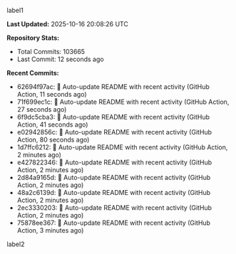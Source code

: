 
label1 
<!-- ACTIVITY_START -->
**Last Updated:** 2025-10-16 20:08:26 UTC

**Repository Stats:**
- Total Commits: 103665
- Last Commit: 12 seconds ago

**Recent Commits:**
- 62694f97ac: 🤖 Auto-update README with recent activity (GitHub Action, 11 seconds ago)
- 71f699ec1c: 🤖 Auto-update README with recent activity (GitHub Action, 27 seconds ago)
- 6f9dc5cba3: 🤖 Auto-update README with recent activity (GitHub Action, 41 seconds ago)
- e02942856c: 🤖 Auto-update README with recent activity (GitHub Action, 80 seconds ago)
- 1d7ffc6212: 🤖 Auto-update README with recent activity (GitHub Action, 2 minutes ago)
- e427822346: 🤖 Auto-update README with recent activity (GitHub Action, 2 minutes ago)
- 2d84a9165d: 🤖 Auto-update README with recent activity (GitHub Action, 2 minutes ago)
- 48a2c6139d: 🤖 Auto-update README with recent activity (GitHub Action, 2 minutes ago)
- 2ec3330203: 🤖 Auto-update README with recent activity (GitHub Action, 2 minutes ago)
- 75878ee367: 🤖 Auto-update README with recent activity (GitHub Action, 3 minutes ago)
<!-- ACTIVITY_END -->

label2
